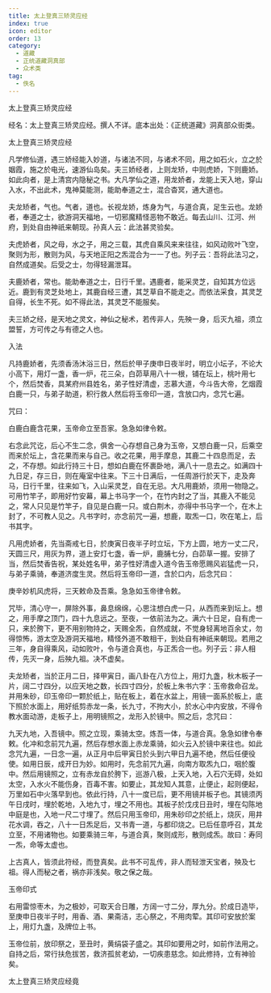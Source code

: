 ```yaml
---
title: 太上登真三矫灵应经
index: true
icon: editor
order: 13
category:
  - 道藏
  - 正统道藏洞真部
  - 众术类
tag:
  - 佚名
---
```


太上登真三矫灵应经  

经名：太上登真三矫灵应经。撰人不详。底本出处：《正统道藏》洞真部众街类。  

太上登真三矫灵应经  

凡学修仙道，遇三娇经能入妙道，与诸法不同，与诸术不同，用之如石火，立之於姻霞，施之於电光，速游仙岛矣。夫三娇经者，上则龙矫，中则虎娇，下则鹿娇。如此向者，是上清宫内隐秘之书。大凡学仙之道，用龙娇者，龙能上天入地，穿山入水，不出此术，鬼神莫能测，能助奉道之士，混合杳冥，通大道也。  

夫龙矫者，气也。气者，道也。长视龙娇，炼身为气，与道合真，足生云也。龙娇者，奉道之士，欲游洞天福地，一切邪魔精怪恶物不敢近。每去山川、江河、州府，到处自由神祇来朝现。孙真人云：此法甚灵验矣。  

夫虎娇者，风之母，水之子，用之三载，其虎自乘风来来往往，如风动败叶飞空，聚则为形，散则为风，与天地正阳之炁混合为一一了也。列子云：吾将此法习之，自然成道矣。后受之士，勿得轻漏泄耳。  

夫鹿娇者，常也。能助奉道之士，日行千里。遇鹿者，能采灵芝，自知其方位远近。鹿到有灵芝处地上，其鹿自经三遭，其芝草自不能走之。而依法采食，其灵芝自得，长生不死。如不得此法，其灵芝不能服矣。  

夫三娇之经，是天地之灵文，神仙之秘术，若传非人，先殃一身，后灭九祖，须立盟誓，方可传之与有德之人也。  

入法  

凡持鹿娇者，先须香汤沐浴三日，然后於甲子庚申日夜半时，明立小坛子，不论大小高下，用灯一盏，香一炉，花三朵，白茆草用八十一根，铺在坛上，桃叶用七个，然后焚香，具某府州县姓名，弟子性好清虚，志慕大道，今斗告大帝，乞烟霞白鹿一只，与弟子助道，积行救人然后将玉帝印一道，含放口内，念咒七遍。  

咒曰：  

白鹿白鹿含花果，玉帝命立至吾家。急急如律令敕。  

右念此咒讫，后心不生二念，俱舍一心存想自己身为玉帝，又想白鹿一只，后乘空而来於坛上，含花果而来与自己。收之花果，用手摩息，其鹿二十四息而足，去之，不存想。如此行持三十日，想如白鹿在怀裹卧地，满八十一息去之。如满四十九日足，存三日，则在庵室中往来。下三十日满后，一任周游行於天下，走及奔马，日行千里，往来如飞，入山采灵芝，自在无忌。大凡用鹿娇，须用一物隐之。可用竹竿子，即用好竹安幕，幕上书马字一个，在竹内封之了当，其鹿入不能见之，常人只见是竹竿子，自见是白鹿一只。或白荆木，亦得中书马字一个，在木上封了，不可教人见之。凡书字时，亦念前咒一遍，想鹿，取炁一口，吹在笔上，后书其字。  

凡用虎娇者，先当斋戒七日，於庚寅日夜半子时立坛，下方上圆，地方一丈二尺，天圆三尺，用灰为界，道上安灯七盏，香一炉，鹿脯七分，白茆草一握。安排了当，然后焚香告祝，某处姓名甲，弟子性好清虚入道今告玉帝愿赐风岩猛虎一只，与弟子乘骑，奉道济度生灵。然后将玉帝印一道，含於口内，后念咒曰：  

庚辛妙机风虎将，三天敕命及吾乘。急急如玉帝律令敕。  

咒毕，清心守一，屏除外事，鼻息绵绵，心思注想白虎一只，从西而来到坛上。想之，用手摩之顶门，四十九息远之。至夜，一依前法为之。满六十日足，自有虎一只，来於胯下，更不用别物持之，天赐全炁，自然成就，不觉身轻离地百余丈，勿得惊怖，游太空及游洞天福地，精怪外道不敢相干，到处自有神祇来朝现。若用之三年，身自得乘风，动如败叶，令与道合真也，与正炁合一也。列子云：非人相传，先灭一身，后殃九祖。决不虚矣。  

夫龙矫者，当於正月二日，择甲寅日，画八卦在八方位上，用灯九盏，秋木板子一片，阔二寸四分，以应天地之数，长四寸四分，於板上朱书六字：玉帝救命召龙。并用朱砂，印玉帝印一颗於纸上，贴在板上，着在水盆上，用镜一面系於板上，底下照於水面上，用好纸剪赤龙一条，长九寸，不拘大小，於水心中内安放，不得令教水面动游，走板子上，用明镜照之，龙形入於镜中。照之后，念咒曰：  

九天九地，入吾镜中。照之立现，乘骑太空。炼吾一体，与道合真。急急如律令奉敕。化冲和念前咒九遍，然后存想水面上赤龙乘骑，如火云入於镜中来往也。如此念咒九遍，一日念一遍，从正月中后甲寅日於头到六甲日九遍不绝，然后任便役使。如用日辰，成开日为妙。如用时，先念前咒九遍，向南方取炁九口，咽於腹中。然后用镜照之，立有赤龙自於胯下，巡游八极，上天入地，入石穴无碍，处如太空，入水火不能伤身，百毒不害。如要止，其龙知人其意，止便止，起则便起，万里如石中火落早到也。依此行持，八十一度已后，更不用镜并板子也。其镜须丙午日戌时，埋於乾地，入地九寸，埋之不用也。其板子於戊戌日丑时，埋在勾陈地中庭是也，入地一尺二寸埋了。然后只用玉帝印，用朱砂印之於纸上，烧灰，用井花水调，吞之，八十一日炁足后，又书青一道，与都印烧之。已后任意呼召，其龙立至，不用诸物也。如要乘骑三年，与道合真，聚则成形，散则成炁。故曰：寿同一炁，命等太虚也。  

上古真人，皆须此符经，而登真矣。此书不可乱传，非人而轻泄天宝者，殃及七祖。得人而秘之者，祸亦非浅矣。敬之保之哉。  

玉帝印式  

右用雷惊枣木，为之极妙，可取天合日雕，方阔一寸二分，厚九分。於成日造毕，至庚申日夜半子时，用香、酒、果斋洁，志心祭之，不用肉荤。其印可安放於案上，用灯九盏，及牌位上书。  

玉帝位前，放印祭之，至丑时，黄绢袋子盛之。其印如要用之时，如前作法用之。自持之后，常行扶危拔苦，救济孤贫老幼，一切疾患慈念。如此修持，立有神验矣。  

太上登真三矫灵应经竟  
